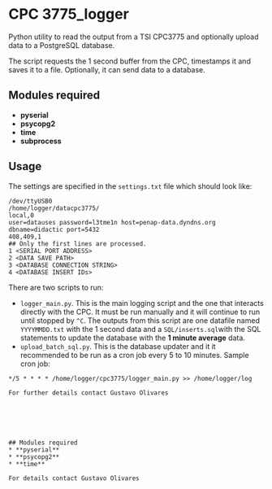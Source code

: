 # CPC 3775_logger

Python utility to read the output from a TSI CPC3775 and optionally upload data to a PostgreSQL database.

The script requests the 1 second buffer from the CPC, timestamps it and saves it to a file. Optionally, it can send data to a database.

## Modules required
* **pyserial**
* **psycopg2**
* **time**
* **subprocess**

## Usage
The settings are specified in the ```settings.txt``` file which should look like:
```
/dev/ttyUSB0
/home/logger/datacpc3775/
local,0
user=datauses password=l3tme1n host=penap-data.dyndns.org dbname=didactic port=5432
408,409,1
## Only the first lines are processed.
1 <SERIAL PORT ADDRESS>
2 <DATA SAVE PATH>
3 <DATABASE CONNECTION STRING>
4 <DATABASE INSERT IDs>

```
There are two scripts to run:
* `logger_main.py`. This is the main logging script and the one that interacts directly with the CPC. It must be run manually and it will continue to run until stopped by `^C`. The outputs from this script are one datafile named `YYYYMMDD.txt` with the 1 second data and a `SQL/inserts.sql`with the SQL statements to update the database with the **1 minute average** data.
* `upload_batch_sql.py`. This is the database updater and it it recommended to be run as a cron job every 5 to 10 minutes. Sample cron job:
```
*/5 * * * * /home/logger/cpc3775/logger_main.py >> /home/logger/log

For further details contact Gustavo Olivares






## Modules required
* **pyserial**
* **psycopg2**
* **time**

For details contact Gustavo Olivares
